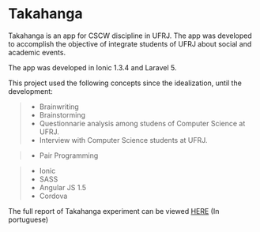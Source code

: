 # Takahanga
Takahanga is an app for CSCW discipline in UFRJ. The app was developed to accomplish the objective of integrate students of UFRJ about social and academic events.


The app was developed in Ionic 1.3.4 and Laravel 5.

This project used the following concepts since the idealization, until the development:

> - Brainwriting
> - Brainstorming
> - Questionnarie analysis among studens of Computer Science at UFRJ.
> - Interview with Computer Science students at UFRJ.

> - Pair Programming


> - Ionic
>  - SASS
>  - Angular JS 1.5
>  - Cordova


The full report of Takahanga experiment can be viewed [HERE](https://docs.google.com/document/d/1XrVgZRagMLQbTXF7qWcfQ8sEageP6q9I4S0gBLrt4dk/edit?usp=sharing) (In portuguese)
